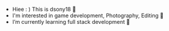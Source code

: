 - Hiee : ) This is dsony18 🐶
- I'm interested in game development, Photography, Editing 🚀
- I’m currently learning full stack development 🐣


<!---
dsony18/dsony18 is a ✨ special ✨ repository because its `README.md` (this file) appears on your GitHub profile.
You can click the Preview link to take a look at your changes.
--->
